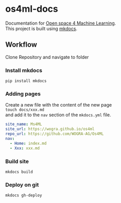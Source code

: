 # os4ml-docs
Documentation for [Open space 4 Machine Learning](https://github.com/WOGRA-AG/Os4ML).  
This project is built using [mkdocs](https://www.mkdocs.org).
## Workflow
Clone Repository and navigate to folder

### Install mkdocs
`pip install mkdocs`

### Adding pages
Create a new file with the content of the new page  
`touch docs/xxx.md`  
and add it to the `nav` section of the `mkdocs.yml` file.
```yaml
site_name: Ms4ML
site_url: https://wogra.github.io/os4ml
repo_url: https://github.com/WOGRA-AG/Os4ML
nav:
  - Home: index.md
  - Xxx: xxx.md
```

### Build site
`mkdocs build`

### Deploy on git
`mkdocs gh-deploy`
